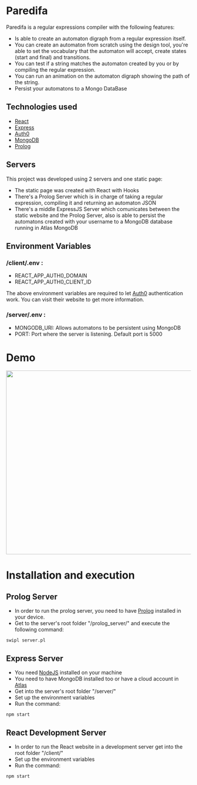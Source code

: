 # Paredifa
Paredifa is a regular expressions compiler with the following features:

 * Is able to create an automaton digraph from a regular expression itself.
 * You can create an automaton from scratch using the design tool,  you're able to set the vocabulary that the automaton will accept, create states (start and final) and transitions.
 * You can test if a string matches the automaton created by you or by compiling the regular expression.
 * You can run an animation on the automaton digraph showing the path of the string.
 * Persist your automatons to a Mongo DataBase


## Technologies used

* [React](https://reactjs.org/)
* [Express](https://expressjs.com/)
* [Auth0](https://auth0.com/)
* [MongoDB](https://www.mongodb.com/)
* [Prolog](https://www.swi-prolog.org/)

## Servers

This project was developed using 2 servers and one static page:

* The static page was created with React with Hooks
* There's a Prolog Server which is in charge of taking a regular expression, compiling it and returning an automaton JSON
* There's a middle ExpressJS Server which comunicates between the static website and the Prolog Server, also is able to persist the automatons created with your username to a MongoDB database running in Atlas MongoDB

## Environment Variables
### /client/.env :
* REACT_APP_AUTH0_DOMAIN
* REACT_APP_AUTH0_CLIENT_ID

The above environment variables are required to let [Auth0](https://auth0.com/) authentication work. You can visit their website to get more information.

### /server/.env : 
* MONGODB_URI: Allows automatons to be persistent using MongoDB
* PORT: Port where the server is listening. Default port is 5000

# Demo
<img src="https://github.com/floresjdfr/Paredifa/blob/main/Paredifa%20demo.gif" width="800" height="500" />


# Installation and execution

## Prolog Server

* In order to run the prolog server, you need to have [Prolog](https://www.swi-prolog.org/) installed in your device.
* Get to the server's root folder "/prolog_server/" and execute the following command:

`swipl server.pl`

## Express Server

* You need [NodeJS](https://nodejs.org/en/) installed on your machine
* You need to have MongoDB installed too or have a cloud account in [Atlas](https://www.mongodb.com/docs/atlas/?_ga=2.194023912.4718275.1659396922-1719441783.1658829494&_gac=1.254660858.1659401764.Cj0KCQjw852XBhC6ARIsAJsFPN1nXwfKuV97cvxpZrhCd3tJ5lxWDOWbe3jI1QcKIWt6qX_WEObuDkMaAoq7EALw_wcB)
* Get into the server's root folder "/server/"
* Set up the environment variables
* Run the command:

`npm start`

## React Development Server

* In order to run the React website in a development server get into the root folder "/client/"
* Set up the environment variables
* Run the command:

`npm start`